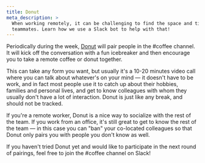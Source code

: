 ```yaml
---
title: Donut
meta_description: >
  When working remotely, it can be challenging to find the space and time to socialize with your
  teammates. Learn how we use a Slack bot to help with that!
---
```


Periodically during the week, [Donut](https://donut.com) will pair people in the #coffee channel. It
will kick off the conversation with a fun icebreaker and then encourage you to take a remote coffee
or donut together.

This can take any form you want, but usually it's a 10-20 minutes video call where you can talk
about whatever's on your mind — it doesn't have to be work, and in fact most people use it to catch
up about their hobbies, families and personal lives, and get to know colleagues with whom they
usually don't have a lot of interaction. Donut is just like any break, and should not be tracked.

If you're a remote worker, Donut is a nice way to socialize with the rest of the team. If you work
from an office, it's still great to get to know the rest of the team — in this case you can "ban"
your co-located colleagues so that Donut only pairs you with people you don't know as well.

If you haven't tried Donut yet and would like to participate in the next round of pairings, feel
free to join the #coffee channel on Slack!
